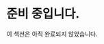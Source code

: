 # 준비 중입니다.

이 섹션은 아직 완료되지 않았습니다.

<!-- 

소스 코드와 이미지를 연결할 방법이 필요합니다!

 -->
<!-- 페이지 간 링크 만들기 -->
<!-- 초보자 튜토리얼에서 `tutorial#` 제거하기 -->